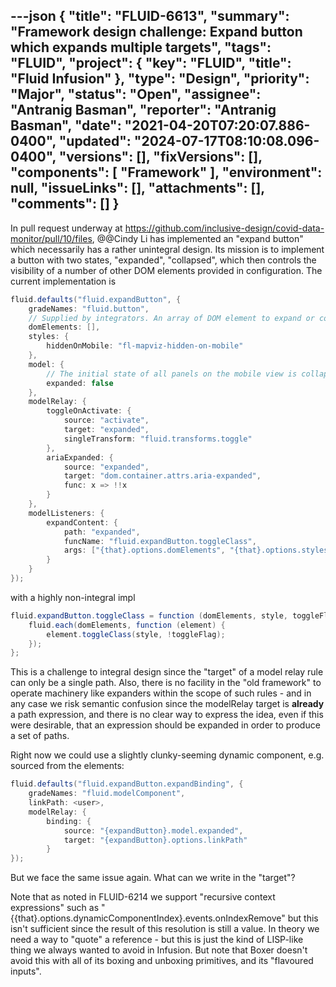 ---json
{
  "title": "FLUID-6613",
  "summary": "Framework design challenge: Expand button which expands multiple targets",
  "tags": "FLUID",
  "project": {
    "key": "FLUID",
    "title": "Fluid Infusion"
  },
  "type": "Design",
  "priority": "Major",
  "status": "Open",
  "assignee": "Antranig Basman",
  "reporter": "Antranig Basman",
  "date": "2021-04-20T07:20:07.886-0400",
  "updated": "2024-07-17T08:10:08.096-0400",
  "versions": [],
  "fixVersions": [],
  "components": [
    "Framework"
  ],
  "environment": null,
  "issueLinks": [],
  "attachments": [],
  "comments": []
}
---
In pull request underway at <https://github.com/inclusive-design/covid-data-monitor/pull/10/files>, @@Cindy Li has implemented an "expand button" which necessarily has a rather unintegral design. Its mission is to implement a button with two states, "expanded", "collapsed", which then controls the visibility of a number of other DOM elements provided in configuration. The current implementation is&#x20;

```java
fluid.defaults("fluid.expandButton", {
    gradeNames: "fluid.button",
    // Supplied by integrators. An array of DOM element to expand or collapse.
    domElements: [],
    styles: {
        hiddenOnMobile: "fl-mapviz-hidden-on-mobile"
    },
    model: {
        // The initial state of all panels on the mobile view is collapsed.
        expanded: false
    },
    modelRelay: {
        toggleOnActivate: {
            source: "activate",
            target: "expanded",
            singleTransform: "fluid.transforms.toggle"
        },
        ariaExpanded: {
            source: "expanded",
            target: "dom.container.attrs.aria-expanded",
            func: x => !!x
        }
    },
    modelListeners: {
        expandContent: {
            path: "expanded",
            funcName: "fluid.expandButton.toggleClass",
            args: ["{that}.options.domElements", "{that}.options.styles.hiddenOnMobile", "{that}.model.expanded"]
        }
    }
});
```

with a highly non-integral impl

```java
fluid.expandButton.toggleClass = function (domElements, style, toggleFlag) {
    fluid.each(domElements, function (element) {
        element.toggleClass(style, !toggleFlag);
    });
};
```

This is a challenge to integral design since the "target" of a model relay rule can only be a single path. Also, there is no facility in the "old framework" to operate machinery like expanders within the scope of such rules - and in any case we risk semantic confusion since the modelRelay target is **already** a path expression, and there is no clear way to express the idea, even if this were desirable, that an expression should be expanded in order to produce a set of paths.

Right now we could use a slightly clunky-seeming dynamic component, e.g. sourced from the elements:

```java
fluid.defaults("fluid.expandButton.expandBinding", {
    gradeNames: "fluid.modelComponent",
    linkPath: <user>,
    modelRelay: {
        binding: {
            source: "{expandButton}.model.expanded",
            target: "{expandButton}.options.linkPath"
        }
});
```

But we face the same issue again. What can we write in the "target"?

Note that as noted in FLUID-6214 we support "recursive context expressions" such as "{{that}.options.dynamicComponentIndex}.events.onIndexRemove" but this isn't sufficient since the result of this resolution is still a value. In theory we need a way to "quote" a reference - but this is just the kind of LISP-like thing we always wanted to avoid in Infusion. But note that Boxer doesn't avoid this with all of its boxing and unboxing primitives, and its "flavoured inputs".

        